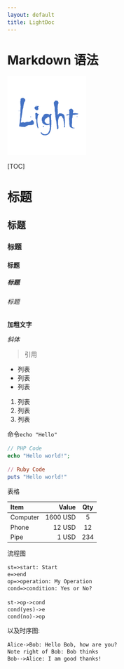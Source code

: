```yaml
---
layout: default
title: LightDoc
---
```


# Markdown 语法

![图片](images/logo.png)

[TOC]

# 标题

## 标题

### 标题

#### 标题

##### 标题

###### 标题

**加粗文字**

*斜体*

>引用

- 列表
- 列表
- 列表

1. 列表
2. 列表
3. 列表

命令`echo "Hello"`

```php
// PHP Code
echo "Hello world!";
```

```ruby
// Ruby Code
puts "Hello world!"
```

表格

| Item      |    Value | Qty  |
| :-------- | --------:| :--: |
| Computer  | 1600 USD |  5   |
| Phone     |   12 USD |  12  |
| Pipe      |    1 USD | 234  |

流程图
```flow
st=>start: Start
e=>end
op=>operation: My Operation
cond=>condition: Yes or No?

st->op->cond
cond(yes)->e
cond(no)->op
```

以及时序图:

```sequence
Alice->Bob: Hello Bob, how are you?
Note right of Bob: Bob thinks
Bob-->Alice: I am good thanks!
```

